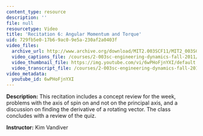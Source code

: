 ```yaml
---
content_type: resource
description: ''
file: null
resourcetype: Video
title: 'Recitation 6: Angular Momentum and Torque'
uid: 729fb5e0-17b6-9ac0-9e5a-230af2a0403f
video_files:
  archive_url: http://www.archive.org/download/MIT2.003SCF11/MIT2_003SCF11_rec06_300k.mp4
  video_captions_file: /courses/2-003sc-engineering-dynamics-fall-2011/e1aeef9cc9b557f29635e28bc0ae5ea2_6wPHoFjnYXI.vtt
  video_thumbnail_file: https://img.youtube.com/vi/6wPHoFjnYXI/default.jpg
  video_transcript_file: /courses/2-003sc-engineering-dynamics-fall-2011/570f8ad3ca526995e611de65993cf97b_6wPHoFjnYXI.pdf
video_metadata:
  youtube_id: 6wPHoFjnYXI
---
```


**Description:** This recitation includes a concept review for the week, problems with the axis of spin on and not on the principal axis, and a discussion on finding the derivative of a rotating vector. The class concludes with a review of the quiz.

**Instructor:** Kim Vandiver